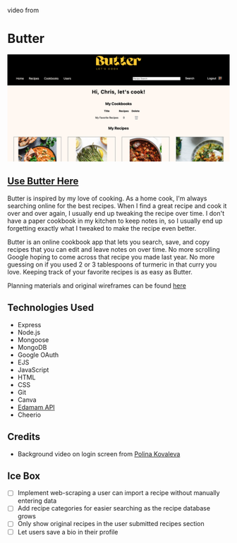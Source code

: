 video from 
# Butter
![Butter screenshot](./public/assets/butter-screenshot.png)

## [Use Butter Here](https://butterapp.fly.dev/)

Butter is inspired by my love of cooking. As a home cook, I'm always searching online for the best recipes. When I find a great recipe and cook it over and over again, I usually end up tweaking the recipe over time. I don't have a paper cookbook in my kitchen to keep notes in, so I usually end up forgetting exactly what I tweaked to make the recipe even better.

Butter is an online cookbook app that lets you search, save, and copy recipes that you can edit and leave notes on over time. No more scrolling Google hoping to come across that recipe you made last year. No more guessing on if you used 2 or 3 tablespoons of turmeric in that curry you love. Keeping track of your favorite recipes is as easy as Butter.

Planning materials and original wireframes can be found [here](https://trello.com/b/l3p04IWp/butter-project-plan)

## Technologies Used
* Express
* Node.js
* Mongoose
* MongoDB
* Google OAuth
* EJS
* JavaScript
* HTML
* CSS
* Git
* Canva
* [Edamam API](https://www.edamam.com/)
* Cheerio

## Credits
* Background video on login screen from [Polina Kovaleva](https://www.pexels.com/@polina-kovaleva/ )

## Ice Box
- [ ] Implement web-scraping a user can import a recipe without manually entering data
- [ ] Add recipe categories for easier searching as the recipe database grows
- [ ] Only show original recipes in the user submitted recipes section
- [ ] Let users save a bio in their profile
